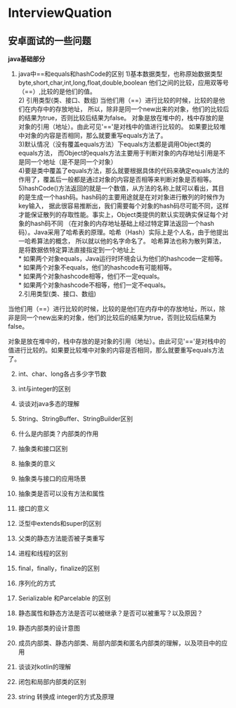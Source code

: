 # InterviewQuation
 ## 安卓面试的一些问题  
 
**java基础部分**
 
1. java中==和equals和hashCode的区别
        1)基本数据类型，也称原始数据类型byte,short,char,int,long,float,double,boolean   他们之间的比较，应用双等号（==）,比较的是他们的值。  
		2) 引用类型(类、接口、数组)   当他们用（==）进行比较的时候，比较的是他们在内存中的存放地址，
		所以，除非是同一个new出来的对象，他们的比较后的结果为true，否则比较后结果为false。
		对象是放在堆中的，栈中存放的是对象的引用（地址）。由此可见'=='是对栈中的值进行比较的。
		如果要比较堆中对象的内容是否相同，那么就要重写equals方法了。  
        3)默认情况（没有覆盖equals方法）下equals方法都是调用Object类的equals方法，
		而Object的equals方法主要用于判断对象的内存地址引用是不是同一个地址（是不是同一个对象）  
        4)要是类中覆盖了equals方法，那么就要根据具体的代码来确定equals方法的作用了，覆盖后一般都是通过对象的内容是否相等来判断对象是否相等。  
        5)hashCode()方法返回的就是一个数值，从方法的名称上就可以看出，其目的是生成一个hash码。hash码的主要用途就是在对对象进行散列的时候作为key输入，
		据此很容易推断出，我们需要每个对象的hash码尽可能不同，这样才能保证散列的存取性能。事实上，Object类提供的默认实现确实保证每个对象的hash码不同
		（在对象的内存地址基础上经过特定算法返回一个hash码）。Java采用了哈希表的原理。哈希（Hash）实际上是个人名，由于他提出一哈希算法的概念，
		所以就以他的名字命名了。 哈希算法也称为散列算法，是将数据依特定算法直接指定到一个地址上  
        *   如果两个对象equals，Java运行时环境会认为他们的hashcode一定相等。  
		*   如果两个对象不equals，他们的hashcode有可能相等。  
		*   如果两个对象hashcode相等，他们不一定equals。  
		*   如果两个对象hashcode不相等，他们一定不equals。 		
2.引用类型(类、接口、数组)   

当他们用（==）进行比较的时候，比较的是他们在内存中的存放地址，所以，除非是同一个new出来的对象，他们的比较后的结果为true，否则比较后结果为false。

对象是放在堆中的，栈中存放的是对象的引用（地址）。由此可见'=='是对栈中的值进行比较的。如果要比较堆中对象的内容是否相同，那么就要重写equals方法了。 

2. int、char、long各占多少字节数


3. int与integer的区别



4. 谈谈对java多态的理解



5. String、StringBuffer、StringBuilder区别



6. 什么是内部类？内部类的作用



7. 抽象类和接口区别



8. 抽象类的意义


9. 抽象类与接口的应用场景

10. 抽象类是否可以没有方法和属性

11. 接口的意义

12. 泛型中extends和super的区别

13. 父类的静态方法能否被子类重写

14. 进程和线程的区别

15. final，finally，finalize的区别

16. 序列化的方式

17. Serializable 和Parcelable 的区别

18. 静态属性和静态方法是否可以被继承？是否可以被重写？以及原因？

19. 静态内部类的设计意图

20. 成员内部类、静态内部类、局部内部类和匿名内部类的理解，以及项目中的应用

21. 谈谈对kotlin的理解

22. 闭包和局部内部类的区别

23. string 转换成 integer的方式及原理